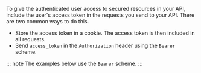 To give the authenticated user access to secured resources in your API, include the user's access token in the requests you send to your API. 
There are two common ways to do this. 
* Store the access token in a cookie. The access token is then included in all requests. 
* Send `access_token` in the `Authorization` header using the `Bearer` scheme. 

::: note
The examples below use the `Bearer` scheme.
:::